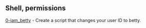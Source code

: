 ## Shell, permissions

[0-iam_betty](./0-iam_betty)  - Create a script that changes your user ID to betty.


